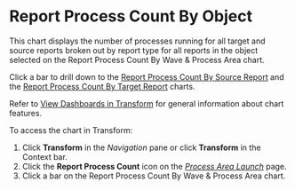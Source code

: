 # Report Process Count By Object

This chart displays the number of processes running for all target and
source reports broken out by
<span id="Report Type" class="popUpLink">report type</span> for all
reports in the object selected on the Report Process Count By Wave &
Process Area chart.

Click a bar to drill down to the [Report Process Count By Source
Report](Report_Process_Count_by_Source_Report.htm) and the [Report
Process Count By Target
Report](Report_Process_Count_by_Target_Report.htm) charts.

Refer to [View Dashboards in
Transform](View_Dashboards_in_Transform.htm) for general information
about chart features.

To access the chart in Transform:

1.  Click <span style="font-weight: bold;">Transform</span> in the
    <span style="font-style: italic;">Navigation</span> pane or click
    **Transform** in the Context bar.
2.  Click the <span style="font-weight: bold;">Report Process
    Count</span> icon on the *[Process Area
    Launch](../Page_Desc/Process_Area_Launch.htm)* page.
3.  Click a bar on the Report Process Count By Wave & Process Area
    chart.
